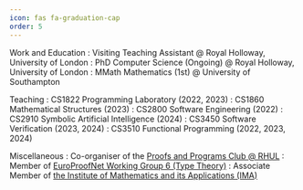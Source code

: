 ```yaml
---
icon: fas fa-graduation-cap
order: 5
---
```


Work and Education
: Visiting Teaching Assistant @ Royal Holloway, University of London
: PhD Computer Science (Ongoing) @ Royal Holloway, University of London
: MMath Mathematics (1st) @ University of Southampton

Teaching
: CS1822 Programming Laboratory (2022, 2023)
: CS1860 Mathematical Structures (2023)
: CS2800 Software Engineering (2022)
: CS2910 Symbolic Artificial Intelligence (2024)
: CS3450 Software Verification (2023, 2024)
: CS3510 Functional Programming (2022, 2023, 2024)

Miscellaneous
: Co-organiser of the [Proofs and Programs Club @ RHUL](https://papc-rhul.github.io/)
: Member of [EuroProofNet Working Group 6 (Type Theory)](https://europroofnet.github.io/wg6/)
: Associate Member of [the Institute of Mathematics and its Applications (IMA)](https://ima.org.uk/)